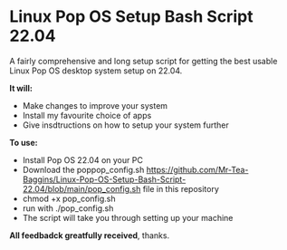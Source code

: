 # Linux Pop OS Setup Bash Script 22.04

A fairly comprehensive and long setup script for getting the best usable Linux Pop OS desktop system setup on 22.04.

**It will:**
- Make changes to improve your system
- Install my favourite choice of apps
- Give insdtructions on how to setup your system further 

**To use:**

- Install Pop OS 22.04 on your PC
- Download the <a>pop</a>pop_config.sh https://github.com/Mr-Tea-Baggins/Linux-Pop-OS-Setup-Bash-Script-22.04/blob/main/pop_config.sh file in this repository
- chmod +x pop_config.sh
- run with ./pop_config.sh
- The script will take you through setting up your machine

**All feedbadck greatfully received**, thanks.
